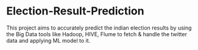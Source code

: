 # Election-Result-Prediction
This project aims to accurately predict the indian election results by using the Big Data tools like Hadoop, HIVE, Flume to fetch &amp; handle the twitter data and applying ML model to it.
